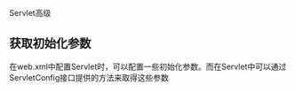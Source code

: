 Servlet高级

获取初始化参数
------------------
在web.xml中配置Servlet时，可以配置一些初始化参数。而在Servlet中可以通过ServletConfig接口提供的方法来取得这些参数
